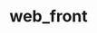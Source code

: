 # web_front
<!--
Site name: Busca Games +
Description: WebFront TCC 
Version: 0.3.x
-->

<!--
### EM DESENVOLVIMENTO ###

index.html : Pagination(Navegabilidade automatica);
page_game.html : Button de redirecionamento(Linkar o site selecionado com o botão "ir"); implementação do botão favoritos;

-->
